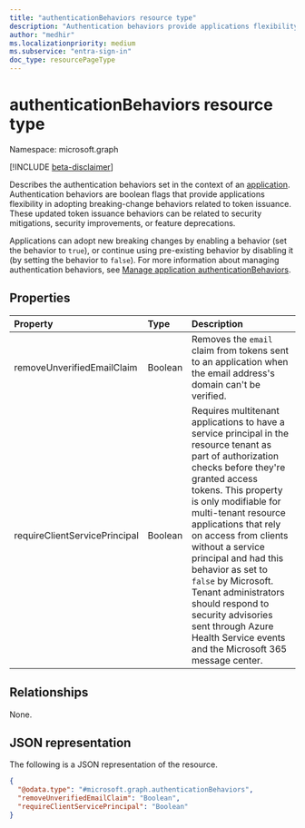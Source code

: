 ```yaml
---
title: "authenticationBehaviors resource type"
description: "Authentication behaviors provide applications flexibility in adopting breaking-change behaviors related to token issuance."
author: "medhir"
ms.localizationpriority: medium
ms.subservice: "entra-sign-in"
doc_type: resourcePageType
---
```


# authenticationBehaviors resource type

Namespace: microsoft.graph

[!INCLUDE [beta-disclaimer](../../includes/beta-disclaimer.md)]

Describes the authentication behaviors set in the context of an [application](application.md). Authentication behaviors are boolean flags that provide applications flexibility in adopting breaking-change behaviors related to token issuance. These updated token issuance behaviors can be related to security mitigations, security improvements, or feature deprecations.

Applications can adopt new breaking changes by enabling a behavior (set the behavior to `true`), or continue using pre-existing behavior by disabling it (by setting the behavior to `false`). For more information about managing authentication behaviors, see [Manage application authenticationBehaviors](/graph/applications-authenticationbehaviors).

## Properties
|Property|Type|Description|
|:---|:---|:---|
|removeUnverifiedEmailClaim|Boolean| Removes the `email` claim from tokens sent to an application when the email address's domain can't be verified. |
|requireClientServicePrincipal|Boolean| Requires multitenant applications to have a service principal in the resource tenant as part of authorization checks before they're granted access tokens. This property is only modifiable for multi-tenant resource applications that rely on access from clients without a service principal and had this behavior as set to `false` by Microsoft. Tenant administrators should respond to security advisories sent through Azure Health Service events and the Microsoft 365 message center.|

## Relationships
None.

## JSON representation
The following is a JSON representation of the resource.
<!-- {
  "blockType": "resource",
  "@odata.type": "microsoft.graph.authenticationBehaviors"
}
-->
``` json
{
  "@odata.type": "#microsoft.graph.authenticationBehaviors",
  "removeUnverifiedEmailClaim": "Boolean",
  "requireClientServicePrincipal": "Boolean"
}
```
